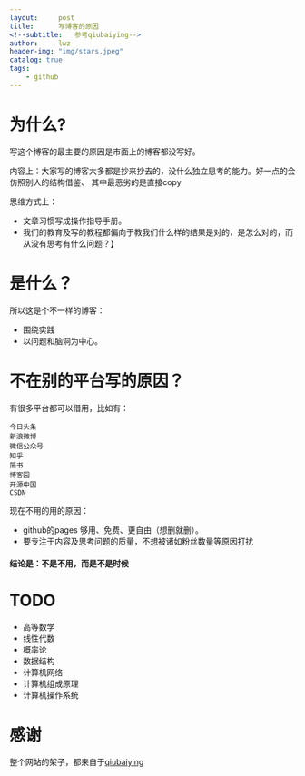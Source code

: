 ```yaml
---
layout:     post
title:      写博客的原因
<!--subtitle:   参考qiubaiying-->
author:     lwz
header-img: "img/stars.jpeg"
catalog: true
tags:
    - github
---
```

# 为什么?
写这个博客的最主要的原因是市面上的博客都没写好。

内容上：大家写的博客大多都是抄来抄去的，没什么独立思考的能力。好一点的会仿照别人的结构借鉴、
其中最恶劣的是直接copy

思维方式上：
- 文章习惯写成操作指导手册。
- 我们的教育及写的教程都偏向于教我们什么样的结果是对的，是怎么对的，而从没有思考有什么问题？】

# 是什么？
所以这是个不一样的博客：
- 围绕实践
- 以问题和脑洞为中心。

# 不在别的平台写的原因？
有很多平台都可以借用，比如有：
```
今日头条
新浪微博
微信公众号
知乎
简书
博客园
开源中国
CSDN
```
现在不用的用的原因：
- github的pages 够用、免费、更自由（想删就删）。
- 要专注于内容及思考问题的质量，不想被诸如粉丝数量等原因打扰


#### 结论是：不是不用，而是不是时候

# TODO
- 高等数学
- 线性代数
- 概率论
- 数据结构
- 计算机网络
- 计算机组成原理
- 计算机操作系统

# 感谢
整个网站的架子，都来自于[qiubaiying](https://github.com/qiubaiying/qiubaiying.github.io)

